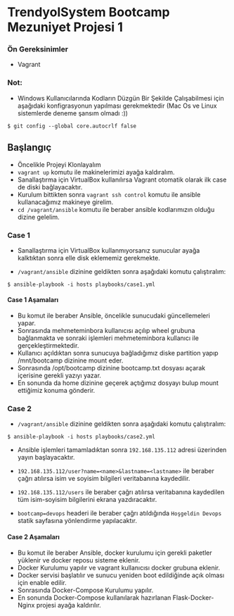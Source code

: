 # TrendyolSystem Bootcamp Mezuniyet Projesi 1


### Ön Gereksinimler
* Vagrant


### Not:
* Windows Kullanıcılarında Kodların Düzgün Bir Şekilde Çalışabilmesi için aşağıdaki konfigrasyonun yapılması gerekmektedir (Mac Os ve Linux sistemlerde deneme şansım olmadı :))
```
$ git config --global core.autocrlf false
```


## Başlangıç
* Öncelikle Projeyi Klonlayalım
* `vagrant up` komutu ile makinelerimizi ayağa kaldıralım.
* Sanallaştırma için VirtualBox kullanılırsa Vagrant otomatik olarak ilk case de diski bağlayacaktır.
* Kurulum bittikten sonra `vagrant ssh control` komutu ile ansible kullanacağımız makineye girelim.
* `cd /vagrant/ansible` komutu ile beraber ansible kodlarımızın olduğu dizine gelelim.


### Case 1
* Sanallaştırma için VirtualBox kullanmıyorsanız sunucular ayağa kalktıktan sonra elle disk eklememiz gerekmekte.

* `/vagrant/ansible` dizinine geldikten sonra aşağıdaki komutu çalıştıralım:
```
$ ansible-playbook -i hosts playbooks/case1.yml
```

#### Case 1 Aşamaları
* Bu komut ile beraber Ansible, öncelikle sunucudaki güncellemeleri yapar.
* Sonrasında mehmeteminbora kullanıcısı açılıp wheel grubuna bağlanmakta ve sonraki işlemleri mehmeteminbora kullanıcı ile gerçekleştirmektedir.
* Kullanıcı açıldıktan sonra sunucuya bağladığımız diske partition yapıp /mnt/bootcamp dizinine mount eder.
* Sonrasında /opt/bootcamp dizinine bootcamp.txt dosyası açarak içerisine gerekli yazıyı yazar.
* En sonunda da home dizinine geçerek açtığımız dosyayı bulup mount ettiğimiz konuma gönderir. 

### Case 2

* `/vagrant/ansible` dizinine geldikten sonra aşağıdaki komutu çalıştıralım:
```
$ ansible-playbook -i hosts playbooks/case2.yml
```

* Ansible işlemleri tamamladıktan sonra `192.168.135.112` adresi üzerinden yayın başlayacaktır.

* `192.168.135.112/user?name=<name>&lastname=<lastname>` ile beraber çağrı atılırsa isim ve soyisim bilgileri veritabanına kaydedilir.

* `192.168.135.112/users` ile beraber çağrı atılırsa veritabanına kaydedilen tüm isim-soyisim bilgilerini ekrana yazdıracaktır.

* `bootcamp=devops` headeri ile beraber çağrı atıldığında `Hoşgeldin Devops` statik sayfasına yönlendirme yapılacaktır.


#### Case 2 Aşamaları

* Bu komut ile beraber Ansible, docker kurulumu için gerekli paketler yüklenir ve docker reposu sisteme eklenir.
* Docker Kurulumu yapılır ve vagrant kullanıcısı docker grubuna eklenir.
* Docker servisi başlatılır ve sunucu yeniden boot edildiğinde açık olması için enable edilir.
* Sonrasında Docker-Compose Kurulumu yapılır.
* En sonunda Docker-Compose kullanılarak hazırlanan Flask-Docker-Nginx projesi ayağa kaldırılır.
